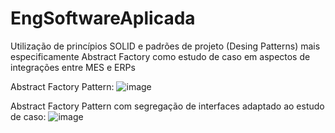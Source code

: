 # EngSoftwareAplicada
Utilização de princípios SOLID e padrões de projeto (Desing Patterns) mais especificamente Abstract Factory como estudo de caso em aspectos de integrações entre MES e ERPs

Abstract Factory Pattern:
![image](https://github.com/user-attachments/assets/cbf6b997-7c5f-4ac0-a70d-8b3983cb4359)

Abstract Factory Pattern com segregação de interfaces adaptado ao estudo de caso:
![image](https://github.com/user-attachments/assets/bbea65bd-859f-4b17-981c-7c2fe169ff77)


